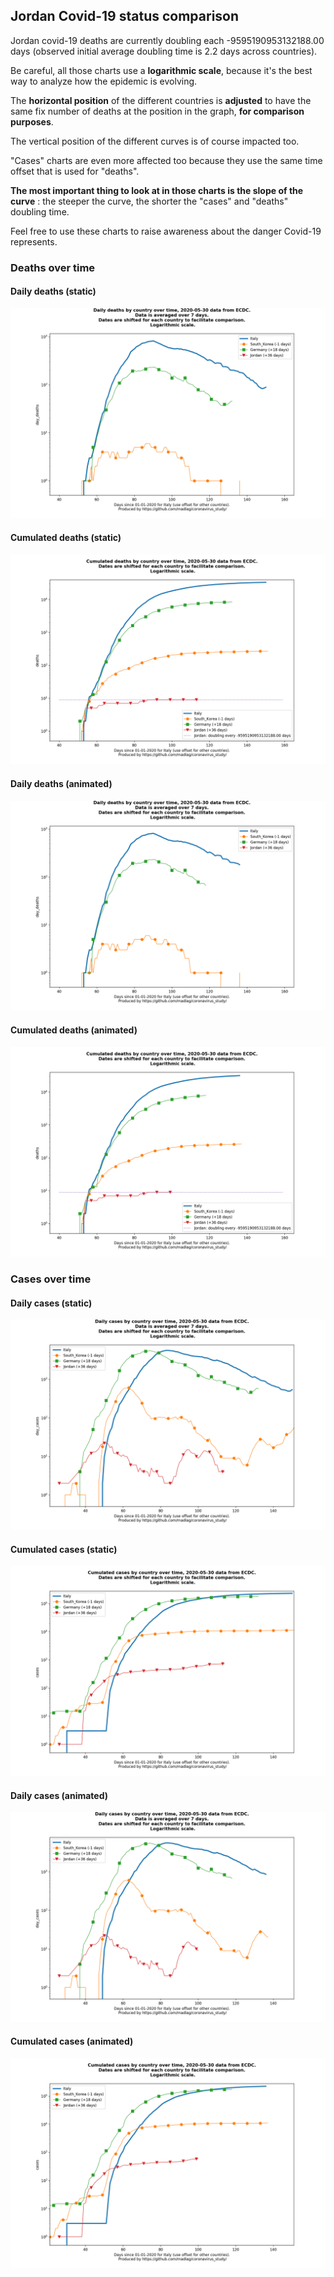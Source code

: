 ## Jordan Covid-19 status comparison 

Jordan covid-19 deaths are currently doubling each -9595190953132188.00 days (observed initial average doubling time is 2.2 days across countries).



Be careful, all those charts use a **logarithmic scale**, because it's the best way to analyze how the epidemic is evolving.
 
The **horizontal position** of the different countries is **adjusted** to have the same fix number of deaths at the position in the graph, **for comparison purposes**.

The vertical position of the different curves is of course impacted too.

"Cases" charts are even more affected too because they use the same time offset that is used for "deaths".

**The most important thing to look at in those charts is the slope of the curve** : the steeper the curve, the shorter the "cases" and "deaths" doubling time.

Feel free to use these charts to raise awareness about the danger Covid-19 represents. 


 
### Deaths over time
 
#### Daily deaths (static)
![Jordan covid-19 daily deaths static chart](https://raw.githubusercontent.com/madlag/coronavirus_study/master/notebooks/graphs/2020-05-30/countries/Jordan/2020-05-30_Jordan_day_deaths.png "Jordan covid-19 day_deaths static chart")   
 
#### Cumulated deaths (static)
![Jordan covid-19 cumulated deaths static chart](https://raw.githubusercontent.com/madlag/coronavirus_study/master/notebooks/graphs/2020-05-30/countries/Jordan/2020-05-30_Jordan_deaths.png "Jordan covid-19 deaths static chart")   
 
#### Daily deaths (animated)
![Jordan covid-19 daily deaths animated chart](https://raw.githubusercontent.com/madlag/coronavirus_study/master/notebooks/graphs/2020-05-30/countries/Jordan/2020-05-30_Jordan_day_deaths.gif "Jordan covid-19 day_deaths animated chart")   
 
#### Cumulated deaths (animated)
![Jordan covid-19 cumulated deaths animated chart](https://raw.githubusercontent.com/madlag/coronavirus_study/master/notebooks/graphs/2020-05-30/countries/Jordan/2020-05-30_Jordan_deaths.gif "Jordan covid-19 deaths animated chart")   

 
### Cases over time
 
#### Daily cases (static)
![Jordan covid-19 daily cases static chart](https://raw.githubusercontent.com/madlag/coronavirus_study/master/notebooks/graphs/2020-05-30/countries/Jordan/2020-05-30_Jordan_day_cases.png "Jordan covid-19 day_cases static chart")   
 
#### Cumulated cases (static)
![Jordan covid-19 cumulated cases static chart](https://raw.githubusercontent.com/madlag/coronavirus_study/master/notebooks/graphs/2020-05-30/countries/Jordan/2020-05-30_Jordan_cases.png "Jordan covid-19 cases static chart")   
 
#### Daily cases (animated)
![Jordan covid-19 daily cases animated chart](https://raw.githubusercontent.com/madlag/coronavirus_study/master/notebooks/graphs/2020-05-30/countries/Jordan/2020-05-30_Jordan_day_cases.gif "Jordan covid-19 day_cases animated chart")   
 
#### Cumulated cases (animated)
![Jordan covid-19 cumulated cases animated chart](https://raw.githubusercontent.com/madlag/coronavirus_study/master/notebooks/graphs/2020-05-30/countries/Jordan/2020-05-30_Jordan_cases.gif "Jordan covid-19 cases animated chart")   

